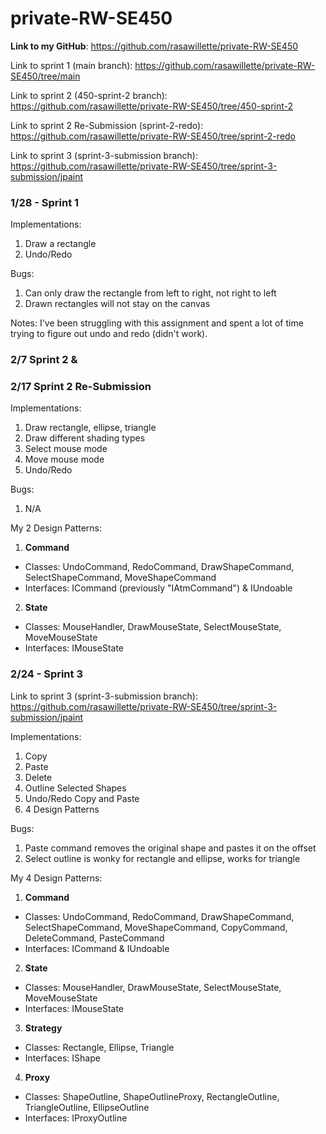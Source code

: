 # private-RW-SE450

**Link to my GitHub**: https://github.com/rasawillette/private-RW-SE450

Link to sprint 1 (main branch): https://github.com/rasawillette/private-RW-SE450/tree/main

Link to sprint 2 (450-sprint-2 branch): https://github.com/rasawillette/private-RW-SE450/tree/450-sprint-2

Link to sprint 2 Re-Submission (sprint-2-redo): https://github.com/rasawillette/private-RW-SE450/tree/sprint-2-redo

Link to sprint 3 (sprint-3-submission branch): https://github.com/rasawillette/private-RW-SE450/tree/sprint-3-submission/jpaint

### 1/28 - Sprint 1

Implementations:
1. Draw a rectangle
2. Undo/Redo

Bugs:
1. Can only draw the rectangle from left to right, not right to left
2. Drawn rectangles will not stay on the canvas

Notes: I've been struggling with this assignment and spent a lot of time trying to figure out undo and redo (didn't work).

### 2/7 Sprint 2 &
### 2/17 Sprint 2 Re-Submission

Implementations:
1. Draw rectangle, ellipse, triangle
2. Draw different shading types
3. Select mouse mode
4. Move mouse mode
5. Undo/Redo

Bugs:
1. N/A

My 2 Design Patterns:
1. **Command**
- Classes: UndoCommand, RedoCommand, DrawShapeCommand, SelectShapeCommand, MoveShapeCommand
- Interfaces: ICommand (previously "IAtmCommand") & IUndoable

2. **State**
- Classes: MouseHandler, DrawMouseState, SelectMouseState, MoveMouseState
- Interfaces: IMouseState

### 2/24 - Sprint 3

Link to sprint 3 (sprint-3-submission branch): https://github.com/rasawillette/private-RW-SE450/tree/sprint-3-submission/jpaint

Implementations:
1. Copy
2. Paste
3. Delete
4. Outline Selected Shapes
5. Undo/Redo Copy and Paste
6. 4 Design Patterns

Bugs:
1. Paste command removes the original shape and pastes it on the offset
2. Select outline is wonky for rectangle and ellipse, works for triangle

My 4 Design Patterns:
1. **Command**
- Classes: UndoCommand, RedoCommand, DrawShapeCommand, SelectShapeCommand, MoveShapeCommand, CopyCommand, DeleteCommand, PasteCommand
- Interfaces: ICommand & IUndoable

2. **State**
- Classes: MouseHandler, DrawMouseState, SelectMouseState, MoveMouseState
- Interfaces: IMouseState

3. **Strategy**
- Classes: Rectangle, Ellipse, Triangle
- Interfaces: IShape

4. **Proxy**
- Classes: ShapeOutline, ShapeOutlineProxy, RectangleOutline, TriangleOutline, EllipseOutline
- Interfaces: IProxyOutline
